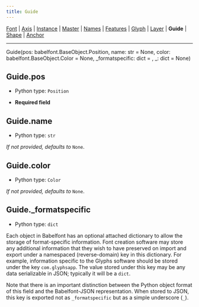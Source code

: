 ```yaml
---
title: Guide
---
```


[Font](Font.md) | [Axis](Axis.md) | [Instance](Instance.md) | [Master](Master.md) | [Names](Names.md) | [Features](Features.md) | [Glyph](Glyph.md) | [Layer](Layer.md) | **Guide** | [Shape](Shape.md) | [Anchor](Anchor.md)

---

Guide(pos: babelfont.BaseObject.Position, name: str = None, color: babelfont.BaseObject.Color = None, _formatspecific: dict = <factory>, _: dict = None)
## Guide.pos

* Python type: `Position`

* **Required field**




## Guide.name

* Python type: `str`


*If not provided, defaults to* `None`.


## Guide.color

* Python type: `Color`


*If not provided, defaults to* `None`.


## Guide._formatspecific

* Python type: `dict`


Each object in Babelfont has an optional attached dictionary to allow the storage
of format-specific information. Font creation software may store any additional
information that they wish to have preserved on import and export under a
namespaced (reverse-domain) key in this dictionary. For example, information
specific to the Glyphs software should be stored under the key `com.glyphsapp`.
The value stored under this key may be any data serializable in JSON; typically
it will be a `dict`.

Note that there is an important distinction between the Python object format
of this field and the Babelfont-JSON representation. When stored to JSON, this key
is exported not as `_formatspecific` but as a simple underscore (`_`).




